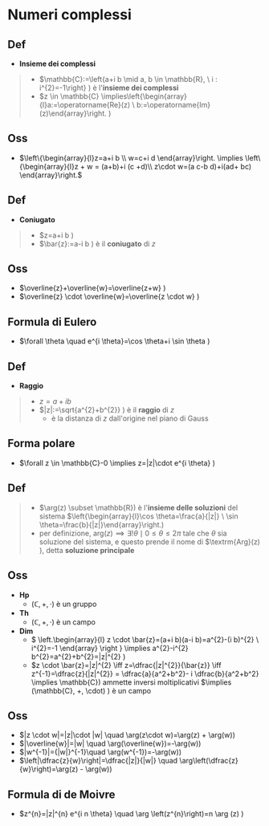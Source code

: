 # Numeri complessi

## Def

- **Insieme dei complessi**
> - $\mathbb{C}:=\left\{a+i b \mid a, b \in \mathbb{R}, \  i : i^{2}=-1\right\} \) è l'**insieme dei complessi**
> - $z \in \mathbb{C} \implies\left\{\begin{array}{l}a:=\operatorname{Re}(z) \\ b:=\operatorname{Im}(z)\end{array}\right. \)

## Oss

- $\left\{\begin{array}{l}z=a+i b \\ w=c+i d \end{array}\right. \implies \left\{\begin{array}{l}z + w = (a+b)+i (c +d)\\ z\cdot w=(a c-b d)+i(ad+ bc) \end{array}\right.$

## Def

- **Coniugato**

> - $z=a+i b \)
> - $\bar{z}:=a-i b \) è il **coniugato** di $z$

## Oss

- $\overline{z}+\overline{w}=\overline{z+w} \)
- $\overline{z} \cdot \overline{w}=\overline{z \cdot w} \)

## Formula di Eulero

- $\forall \theta \quad e^{i \theta}=\cos \theta+i \sin \theta \)

## Def

- **Raggio**
> - $z = a+ib$
> - $|z|:=\sqrt{a^{2}+b^{2}} \) è il **raggio** di $z$
>   - è la distanza di $z$ dall'origine nel piano di Gauss

## Forma polare

- $\forall z \in \mathbb{C}-0 \implies z=|z|\cdot e^{i \theta} \)

## Def

> - $\arg(z) \subset \mathbb{R}\) è l'**insieme delle soluzioni** del sistema $\left\{\begin{array}{l}\cos \theta=\frac{a}{|z|} \\ \sin \theta=\frac{b}{|z|}\end{array}\right.\)
> - per definizione, $\textrm{arg}(z) \implies \exists ! \theta \mid 0 \leq \theta \le 2 \pi$ tale che $\theta$ sia soluzione del sistema, e questo prende il nome di $\textrm{Arg}(z) \), detta **soluzione principale**

## Oss

- **Hp**
  - $(\mathbb{C}, +, \cdot)$ è un gruppo
- **Th**
  - $(\mathbb{C}, +, \cdot )$ è un campo
- **Dim**
  - $
\left.\begin{array}{l}
z \cdot \bar{z}=(a+i b)(a-i b)=a^{2}-(i b)^{2} \\
i^{2}=-1
\end{array} \right \} \implies a^{2}-i^{2} b^{2}=a^{2}+b^{2}=|z|^{2} 
\)
  - $z \cdot \bar{z}=|z|^{2} \iff z=\dfrac{|z|^{2}}{\bar{z}} \iff z^{-1}=\dfrac{z}{|z|^{2}} = \dfrac{a}{a^2+b^2}- i \dfrac{b}{a^2+b^2} \implies \mathbb{C}\) ammette inversi moltiplicativi $\implies (\mathbb{C}, +, \cdot) \) è un campo

## Oss

- $|z \cdot w|=|z|\cdot |w| \quad \arg(z\cdot w)=\arg(z) + \arg(w)\)
- $|\overline{w}|=|w| \quad \arg(\overline{w})=-\arg(w)\)
- $|w^{-1}|={|w|}^{-1}\quad \arg(w^{-1})=-\arg(w)\)
- $\left|\dfrac{z}{w}\right|=\dfrac{|z|}{|w|} \quad \arg\left(\dfrac{z}{w}\right)=\arg(z) - \arg(w)\)

## Formula di de Moivre
  - $z^{n}=|z|^{n} e^{i n \theta} \quad \arg \left(z^{n}\right)=n \arg (z) \)
